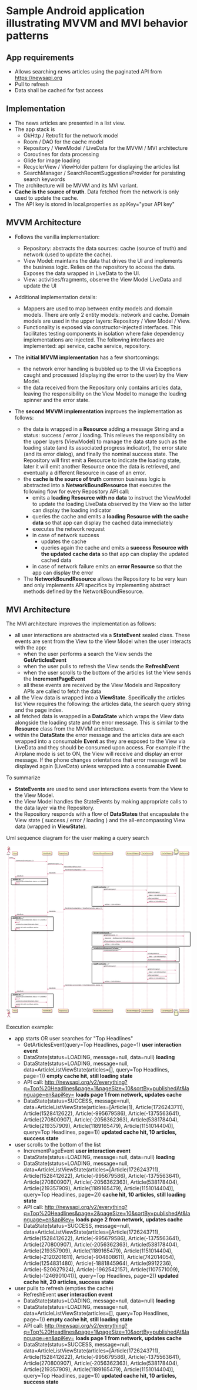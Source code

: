 # Sample Android application illustrating MVVM and MVI behavior patterns

## App requirements
- Allows searching news articles using the paginated API from https://newsapi.org
- Pull to refresh
- Data shall be cached for fast access

## Implementation
- The news articles are presented in a list view.
- The app stack is
   - OkHttp / Retrofit for the network model
   - Room / DAO for the cache model
   - Repository / ViewModel / LiveData for the MVVM / MVI architecture
   - Coroutines for data processing
   - Glide for image loading
   - RecyclerView / ViewHolder pattern for displaying the articles list
   - SearchManager / SearchRecentSuggestionsProvider for persisting search keywords
- The architecture will be MVVM and its MVI variant.
- **Cache is the source of truth**. Data fetched from the network is only used to update the cache.
- The API key is stored in local.properties as apiKey="your API key"

## MVVM Architecture
- Follows the vanilla implementation:
   - Repository: abstracts the data sources: cache (source of truth) and network (used to update the cache).
   - View Model: maintains the data that drives the UI and implements the business logic. Relies on the repository to access the data. Exposes the data wrapped in LiveData to the UI.
   - View: activities/fragments, observe the View Model LiveData and update the UI

- Additional implementation details:
   - Mappers are used to map between entity models and domain models. There are only 2 entity models: network and cache. Domain models are used in the upper layers: Repository / View Model / View.
   - Functionality is exposed via constructor-injected interfaces. This facilitates testing components in isolation where fake dependency implementations are injected. The following interfaces are implemented: api service, cache service, repository.

- The **initial MVVM implementation** has a few shortcomings:
   -  the network error handling is bubbled up to the UI via Exceptions caught and processed (displaying the error to the user) by the View Model.
   -  the data received from the Repository only contains articles data, leaving the responsibility on the View Model to manage the loading spinner and the error state.

- The **second MVVM implementation** improves the implementation as follows:
   - the data is wrapped in a **Resource** adding a message String and a status: success / error / loading. This relieves the responsibility on the upper layers (ViewModel) to manage the data state such as the loading state (and its associated progress indicator), the error state (and its error dialog), and finally the nominal success state. The Repository will first emit a Resource to indicate the loading state, later it will emit another Resource once the data is retrieved, and eventually a different Resource in case of an error.
   - the **cache is the source of truth** common business logic is abstracted into a **NetworkBoundResource** that executes the following flow for every Repository API call:
      - emits a **loading Resource with no data** to instruct the ViewModel to update the loading LiveData observed by the View so the latter can display the loading indicator
      - queries the cache and emits a **loading Resource with the cache data** so that app can display the cached data immediately
      - executes the network request
      - in case of network success
         - updates the cache
         - queries again the cache and emits a **success Resource with the updated cache data** so that app can display the updated cached data
      - in case of network failure emits an **error Resource** so that the app can display the error
   - The **NetworkBoundResource** allows the Repository to be very lean and only implements API specifics by implementing abstract methods defined by the NetworkBoundResource.

## MVI Architecture
The MVI architecture improves the implementation as follows:
- all user interactions are abstracted via a **StateEvent** sealed class. These events are sent from the View to the View Model when the user interacts with the app:
   - when the user performs a search the View sends the **GetArticlesEvent**
   - when the user pulls to refresh the View sends the **RefreshEvent**
   - when the user scrolls to the bottom of the articles list the View sends the **IncrementPageEvent**
   - all these events are received by the View Models and Repository APIs are called to fetch the data
 - all the View data is wrapped into a **ViewState**. Specifically the articles list View requires the following: the articles data, the search query string and the page index.
- all fetched data is wrapped in a **DataState** which wraps the View data alongside the loading state and the error message. This is similar to the **Resource** class from the MVVM architecture.
- within the **DataState** the error message and the articles data are each wrapped into a consumable **Event** as they are exposed to the View via LiveData and they should be consumed upon access. For example if the Airplane mode is set to ON, the View will receive and display an error message. If the phone changes orientations that error message will be displayed again (LiveData) unless wrapped into a consumable **Event**.

To summarize
- **StateEvents** are used to send user interactions events from the View to the View Model.
- the View Model handles the StateEvents by making appropriate calls to the data layer via the Repository.
- the Repository responds with a flow of **DataStates** that encapsulate the View state ( success / error / loading ) and the all-encompassing View data (wrapped in **ViewState**).

Uml sequence diagram for the user making a query search

![MVI sequence diagram](./docs/mvi.png)

Execution example:
- app starts OR user searches for "Top Headlines"
	- GetArticlesEvent(query=Top Headlines, page=1) **user interaction event**
	- DataState(status=LOADING, message=null, data=null) **loading**
	- DataState(status=LOADING, message=null, data=ArticleListViewState(articles=[], query=Top Headlines, page=1)) **empty cache hit, still loading state**
	- API call: http://newsapi.org/v2/everything?q=Top%20Headlines&page=1&pageSize=10&sortBy=publishedAt&language=en&apiKey= **loads page 1 from network, updates cache**
	- DataState(status=SUCCESS, message=null, data=ArticleListViewState(articles=[Article(1), Article(1726243711), Article(1528412622), Article(-995679586), Article(-1375563641), Article(270800907), Article(-2056362363), Article(538178404), Article(219357909), Article(1189165479), Article(1151014404)], query=Top Headlines, page=1)) **updated cache hit, 10 articles, success state**
- user scrolls to the bottom of the list
	- IncrementPageEvent **user interaction event**
	- DataState(status=LOADING, message=null, data=null) **loading**
	- DataState(status=LOADING, message=null, data=ArticleListViewState(articles=[Article(1726243711), Article(1528412622), Article(-995679586), Article(-1375563641), Article(270800907), Article(-2056362363), Article(538178404), Article(219357909), Article(1189165479), Article(1151014404)], query=Top Headlines, page=2)) **cache hit, 10 articles, still loading state**
	- API call: http://newsapi.org/v2/everything?q=Top%20Headlines&page=2&pageSize=10&sortBy=publishedAt&language=en&apiKey= **loads page 2 from network, updates cache**
	- DataState(status=SUCCESS, message=null, data=ArticleListViewState(articles=[Article(1726243711), Article(1528412622), Article(-995679586), Article(-1375563641), Article(270800907), Article(-2056362363), Article(538178404), Article(219357909), Article(1189165479), Article(1151014404), Article(-2120201611), Article(-904808611), Article(742014054), Article(1254831480), Article(-1881845964), Article(9912236), Article(-520627924), Article(-1962542157), Article(1107571009), Article(-1246901041)], query=Top Headlines, page=2)) **updated cache hit, 20 articles, success state**
- user pulls to refresh (empties the cache)
	- RefreshEvent **user interaction event**
	- DataState(status=LOADING, message=null, data=null) **loading**
	- DataState(status=LOADING, message=null, data=ArticleListViewState(articles=[], query=Top Headlines, page=1)) **empty cache hit, still loading state**
	- API call: http://newsapi.org/v2/everything?q=Top%20Headlines&page=1&pageSize=10&sortBy=publishedAt&language=en&apiKey= **loads page 1 from network, updates cache**
	- DataState(status=SUCCESS, message=null, data=ArticleListViewState(articles=[Article(1726243711), Article(1528412622), Article(-995679586), Article(-1375563641), Article(270800907), Article(-2056362363), Article(538178404), Article(219357909), Article(1189165479), Article(1151014404)], query=Top Headlines, page=1)) **updated cache hit, 10 articles, success state**
